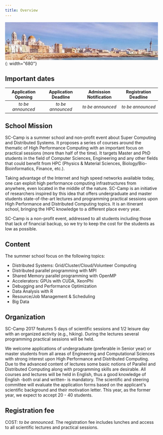 ```yaml
---
title: Overview
---
```



![Cadiz](images/cadiz/cadiz.jpg){: width="680"}

## Important dates



|    Application Opening   |     Application Deadline    |   Admission Notification    |   Registration Deadline  |
|:------------------------:|:---------------------------:|:---------------------------:|:------------------------:|
| *to be announced*        | *to be announced*           | *to be announced*           | *to be announced*        |


## School Mission

SC-Camp is a summer school and non-profit event about Super Computing and Distributed Systems. It proposes a series of courses around the thematic of High Performance Computing with an important focus on practical sessions (more than half of the time). It targets Master and PhD students in the field of Computer Sciences, Engineering and any other fields that could benefit from HPC (Physics & Material Sciences, Biology/Bio-Bioinformatics, Finance, etc.). 


Taking advantage of the Internet and high speed networks available today, one can exploit high performance computing infrastructures from anywhere, even located in the middle of the nature. SC-Camp is an initiative of researchers inspired by this idea that offers undergraduate and master students state-of-the-art lectures and programming practical sessions upon High Performance and Distributed Computing topics. It is an itinerant school, bringing the HPC knowledge to a different place every year.

SC-Camp is a non-profit event, addressed to all students including those that lack of financial backup, so we try to keep the cost for the students as low as possible.
 

## Content

The summer school focus on the following topics:

- Distributed Systems: Grid/Cluster/Cloud/Volunteer Computing
- Distributed parallel programming with MPI
- Shared Memory parallel programming with OpenMP
- Accelerators: GPUs with CUDA, XeonPhi
- Debugging and Performance Optimization
- Data Analysis with R
- Resource/Job Management & Scheduling
- Big Data


## Organization

SC-Camp 2017 features 5 days of scientific sessions and 1/2 leisure day with an organized activity (e.g., hiking). During the lectures several programming practical sessions will be held.

We welcome applications of undergraduate (preferable in Senior year) or master students from all areas of Engineering and Computational Sciences with strong interest upon High Performance and Distributed Computing. Due to the advanced content of lectures some basic notions of Parallel and Distributed Computing along with programming skills are desirable. All courses and lectures will be held in English, thus a good knowledge of English -both oral and written- is mandatory. The scientific and steering committee will evaluate the application forms based on the applicant's scientific background and their motivation letter. This year, as the former year, we expect to accept 20 - 40 students.


## Registration fee

COST: *to be announced*. The registration fee includes lunches and access to all scientific lectures and practical sessions.




